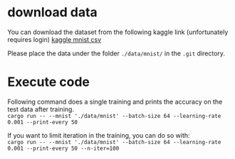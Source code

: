 # download data
You can download the dataset from the following kaggle link (unfortunately requires login)
[kaggle mnist csv](https://www.kaggle.com/datasets/oddrationale/mnist-in-csv/data)

Please place the data under the folder `./data/mnist/` in the `.git` directory.

# Execute code
Following command does a single training and prints the accuracy on the test data after training.  
`cargo run -- --mnist './data/mnist' --batch-size 64 --learning-rate 0.001 --print-every 50`

If you want to limit iteration in the training, you can do so with:   
`cargo run -- --mnist './data/mnist' --batch-size 64 --learning-rate 0.001 --print-every 50 --n-iter=100`